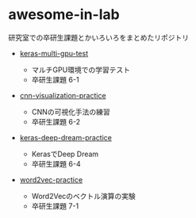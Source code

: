 # awesome-in-lab
研究室での卒研生課題とかいろいろをまとめたリポジトリ

- [keras-multi-gpu-test](https://github.com/andooown/awesome-in-lab/tree/master/keras-multi-gpu-test)
    - マルチGPU環境での学習テスト
    - 卒研生課題 6-1
- [cnn-visualization-practice](https://github.com/andooown/awesome-in-lab/tree/master/cnn-visualization-practice)
    - CNNの可視化手法の練習
    - 卒研生課題 6-2
- [keras-deep-dream-practice](https://github.com/andooown/awesome-in-lab/tree/master/keras-deep-dream-practice)
    - KerasでDeep Dream
    - 卒研生課題 6-4

- [word2vec-practice](https://github.com/andooown/awesome-in-lab/tree/master/word2vec-practice)
    - Word2Vecのベクトル演算の実験
    - 卒研生課題 7-1

